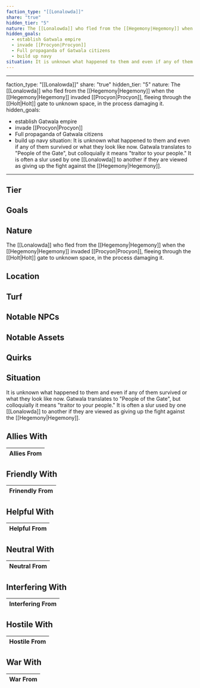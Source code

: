 ```yaml
---
faction_type: "[[Lonalowda]]"
share: "true"
hidden_tier: "5"
nature: The [[Lonalowda]] who fled from the [[Hegemony|Hegemony]] when the [[Hegemony|Hegemony]] invaded [[Procyon|Procyon]], fleeing through the [[Holt|Holt]] gate to unknown space, in the process damaging it.
hidden_goals:
  - establish Gatwala empire
  - invade [[Procyon|Procyon]]
  - Full propaganda of Gatwala citizens
  - build up navy
situation: It is unknown what happened to them and even if any of them survived or what they look like now. Gatwala translates to "People of the Gate", but colloquially it means "traitor to your people." It is often a slur used by one [[Lonalowda]] to another if they are viewed as giving up the fight against the [[Hegemony|Hegemony]].
---
```

---
faction_type: "[[Lonalowda]]"
share: "true"
hidden_tier: "5"
nature: The [[Lonalowda]] who fled from the [[Hegemony|Hegemony]] when the [[Hegemony|Hegemony]] invaded [[Procyon|Procyon]], fleeing through the [[Holt|Holt]] gate to unknown space, in the process damaging it. 
hidden_goals:
  - establish Gatwala empire
  - invade [[Procyon|Procyon]] 
  - Full propaganda of Gatwala citizens
  - build up navy
situation: It is unknown what happened to them and even if any of them survived or what they look like now. Gatwala translates to "People of the Gate", but colloquially it means "traitor to your people." It is often a slur used by one [[Lonalowda]] to another if they are viewed as giving up the fight against the [[Hegemony|Hegemony]].
---


## Tier



## Goals



## Nature

The [[Lonalowda]] who fled from the [[Hegemony|Hegemony]] when the [[Hegemony|Hegemony]] invaded [[Procyon|Procyon]], fleeing through the [[Holt|Holt]] gate to unknown space, in the process damaging it.

## Location



## Turf



## Notable NPCs



## Notable Assets



## Quirks



## Situation

It is unknown what happened to them and even if any of them survived or what they look like now. Gatwala translates to "People of the Gate", but colloquially it means "traitor to your people." It is often a slur used by one [[Lonalowda]] to another if they are viewed as giving up the fight against the [[Hegemony|Hegemony]].

## Allies With



| Allies From |
| ----------- |


## Friendly With



| Frinendly From |
| -------------- |


## Helpful With



| Helpful From |
| ------------ |


## Neutral With




| Neutral From |
| ------------ |



## Interfering With




| Interfering From |
| ---------------- |



## Hostile With




| Hostile From |
| ------------ |



## War With



| War From |
| -------- |

